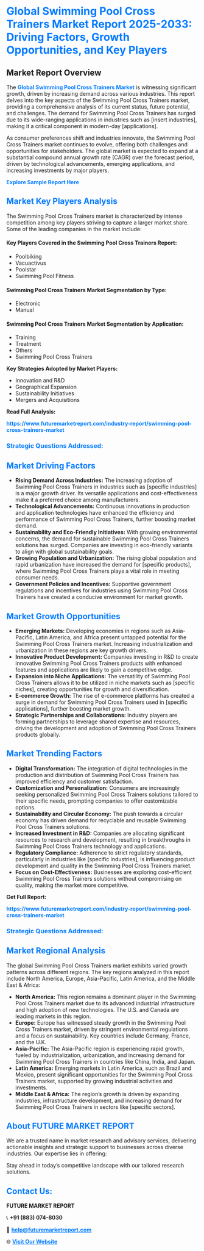 <h1 style="color: #007BFF;">Global Swimming Pool Cross Trainers Market Report 2025-2033: Driving Factors, Growth Opportunities, and Key Players</h1>

<section id="overview">
<h2>Market Report Overview</h2>
<p>The <a href="https://www.futuremarketreport.com/industry-report/swimming-pool-cross-trainers-market" style="color: #007BFF; text-decoration: none;"><strong>Global Swimming Pool Cross Trainers Market</strong></a> is witnessing significant growth, driven by increasing demand across various industries. This report delves into the key aspects of the Swimming Pool Cross Trainers market, providing a comprehensive analysis of its current status, future potential, and challenges. The demand for Swimming Pool Cross Trainers has surged due to its wide-ranging applications in industries such as [insert industries], making it a critical component in modern-day [applications].</p>
<p>As consumer preferences shift and industries innovate, the Swimming Pool Cross Trainers market continues to evolve, offering both challenges and opportunities for stakeholders. The global market is expected to expand at a substantial compound annual growth rate (CAGR) over the forecast period, driven by technological advancements, emerging applications, and increasing investments by major players.</p>
</section>

<section id="overview">
<p><a href="https://www.futuremarketreport.com/request-sample/reportId=124422" style="color: #007BFF; text-decoration: none;"><strong>Explore Sample Report Here</strong></a></p>
</section>

<section id="key-players">
<h2 style="color: #007BFF;">Market Key Players Analysis</h2>
<p>The Swimming Pool Cross Trainers market is characterized by intense competition among key players striving to capture a larger market share. Some of the leading companies in the market include:</p>
<h4>Key Players Covered in the Swimming Pool Cross Trainers Report:</h4>
<ul><li>Poolbiking</li><li>Vacuactivus</li><li>Poolstar</li><li>Swimming Pool Fitness</li></ul>
<h4>Swimming Pool Cross Trainers Market Segmentation by Type:</h4>
<ul><li>Electronic</li><li>Manual</li></ul>

<h4>Swimming Pool Cross Trainers Market Segmentation by Application:</h4>
<ul><li>Training</li><li>Treatment</li><li>Others</li><li>Swimming Pool Cross Trainers</li></ul>
<p><strong>Key Strategies Adopted by Market Players:</strong></p>
<ul>
<li>Innovation and R&D</li>
<li>Geographical Expansion</li>
<li>Sustainability Initiatives</li>
<li>Mergers and Acquisitions</li>
</ul>
</section>

<section>
<p><strong>Read Full Analysis: </strong></p><a href="https://www.futuremarketreport.com/industry-report/swimming-pool-cross-trainers-market" style="color: #007BFF; text-decoration: none;"><strong>https://www.futuremarketreport.com/industry-report/swimming-pool-cross-trainers-market</strong></a>
<h3 style="color: #007BFF;">Strategic Questions Addressed:</h3>
</section>

<section id="driving-factors">
<h2 style="color: #007BFF;">Market Driving Factors</h2>
<ul>
<li><strong>Rising Demand Across Industries:</strong> The increasing adoption of Swimming Pool Cross Trainers in industries such as [specific industries] is a major growth driver. Its versatile applications and cost-effectiveness make it a preferred choice among manufacturers.</li>
<li><strong>Technological Advancements:</strong> Continuous innovations in production and application technologies have enhanced the efficiency and performance of Swimming Pool Cross Trainers, further boosting market demand.</li>
<li><strong>Sustainability and Eco-Friendly Initiatives:</strong> With growing environmental concerns, the demand for sustainable Swimming Pool Cross Trainers solutions has surged. Companies are investing in eco-friendly variants to align with global sustainability goals.</li>
<li><strong>Growing Population and Urbanization:</strong> The rising global population and rapid urbanization have increased the demand for [specific products], where Swimming Pool Cross Trainers plays a vital role in meeting consumer needs.</li>
<li><strong>Government Policies and Incentives:</strong> Supportive government regulations and incentives for industries using Swimming Pool Cross Trainers have created a conducive environment for market growth.</li>
</ul>
</section>

<section id="growth-opportunities">
<h2 style="color: #007BFF;">Market Growth Opportunities</h2>
<ul>
<li><strong>Emerging Markets:</strong> Developing economies in regions such as Asia-Pacific, Latin America, and Africa present untapped potential for the Swimming Pool Cross Trainers market. Increasing industrialization and urbanization in these regions are key growth drivers.</li>
<li><strong>Innovative Product Development:</strong> Companies investing in R&D to create innovative Swimming Pool Cross Trainers products with enhanced features and applications are likely to gain a competitive edge.</li>
<li><strong>Expansion into Niche Applications:</strong> The versatility of Swimming Pool Cross Trainers allows it to be utilized in niche markets such as [specific niches], creating opportunities for growth and diversification.</li>
<li><strong>E-commerce Growth:</strong> The rise of e-commerce platforms has created a surge in demand for Swimming Pool Cross Trainers used in [specific applications], further boosting market growth.</li>
<li><strong>Strategic Partnerships and Collaborations:</strong> Industry players are forming partnerships to leverage shared expertise and resources, driving the development and adoption of Swimming Pool Cross Trainers products globally.</li>
</ul>
</section>

<section id="trending-factors">
<h2 style="color: #007BFF;">Market Trending Factors</h2>
<ul>
<li><strong>Digital Transformation:</strong> The integration of digital technologies in the production and distribution of Swimming Pool Cross Trainers has improved efficiency and customer satisfaction.</li>
<li><strong>Customization and Personalization:</strong> Consumers are increasingly seeking personalized Swimming Pool Cross Trainers solutions tailored to their specific needs, prompting companies to offer customizable options.</li>
<li><strong>Sustainability and Circular Economy:</strong> The push towards a circular economy has driven demand for recyclable and reusable Swimming Pool Cross Trainers solutions.</li>
<li><strong>Increased Investment in R&D:</strong> Companies are allocating significant resources to research and development, resulting in breakthroughs in Swimming Pool Cross Trainers technology and applications.</li>
<li><strong>Regulatory Compliance:</strong> Adherence to strict regulatory standards, particularly in industries like [specific industries], is influencing product development and quality in the Swimming Pool Cross Trainers market.</li>
<li><strong>Focus on Cost-Effectiveness:</strong> Businesses are exploring cost-efficient Swimming Pool Cross Trainers solutions without compromising on quality, making the market more competitive.</li>
</ul>
</section>

<section>
<p><strong>Get Full Report: </strong></p><a href="https://www.futuremarketreport.com/industry-report/swimming-pool-cross-trainers-market" style="color: #007BFF; text-decoration: none;"><strong>https://www.futuremarketreport.com/industry-report/swimming-pool-cross-trainers-market</strong></a>
<h3 style="color: #007BFF;">Strategic Questions Addressed:</h3>
</section>


<section id="regional-analysis">
<h2 style="color: #007BFF;">Market Regional Analysis</h2>
<p>The global Swimming Pool Cross Trainers market exhibits varied growth patterns across different regions. The key regions analyzed in this report include North America, Europe, Asia-Pacific, Latin America, and the Middle East & Africa:</p>
<ul>
<li><strong>North America:</strong> This region remains a dominant player in the Swimming Pool Cross Trainers market due to its advanced industrial infrastructure and high adoption of new technologies. The U.S. and Canada are leading markets in this region.</li>
<li><strong>Europe:</strong> Europe has witnessed steady growth in the Swimming Pool Cross Trainers market, driven by stringent environmental regulations and a focus on sustainability. Key countries include Germany, France, and the U.K.</li>
<li><strong>Asia-Pacific:</strong> The Asia-Pacific region is experiencing rapid growth, fueled by industrialization, urbanization, and increasing demand for Swimming Pool Cross Trainers in countries like China, India, and Japan.</li>
<li><strong>Latin America:</strong> Emerging markets in Latin America, such as Brazil and Mexico, present significant opportunities for the Swimming Pool Cross Trainers market, supported by growing industrial activities and investments.</li>
<li><strong>Middle East & Africa:</strong> The region’s growth is driven by expanding industries, infrastructure development, and increasing demand for Swimming Pool Cross Trainers in sectors like [specific sectors].</li>
</ul>
</section>

<footer>
<h2 style="color: #007BFF;">About FUTURE MARKET REPORT</h2>
<p>We are a trusted name in market research and advisory services, delivering actionable insights and strategic support to businesses across diverse industries. Our expertise lies in offering:</p>

<p>Stay ahead in today’s competitive landscape with our tailored research solutions.</p>

<h2 style="color: #007BFF;">Contact Us:</h2>
<p><strong>FUTURE MARKET REPORT</strong></p>
<p>📞 <strong>+91 (883) 074-8030</strong></p>
<p>📧 <strong><a href="mailto:help@futuremarketreport.com" style="color: #007BFF;">help@futuremarketreport.com</a></strong></p>
<p>🌐 <strong><a href="https://www.futuremarketreport.com/" style="color: #007BFF;">Visit Our Website</a></strong></p>
</footer>